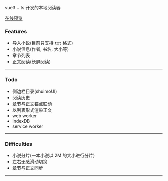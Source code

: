 vue3 + ts 开发的本地阅读器

[在线预览](https://txt.akexc.com)

### Features

- 导入小说(目前只支持 `txt` 格式)
- 小说信息(作者, 书名, 大小等)
- 章节列表
- 正文阅读(长屏阅读)

---

### Todo

- 侧边栏目录(shuimoUI)
- 阅读历史
- 章节与正文锚点联动
- 以列表形式渲染正文
- web worker
- IndexDB
- service worker

---

### Difficulties

- 小说分片(一本小说以 2M 的大小进行分片)
- 左右无感滑动切换
- 章节与正文同步

---
